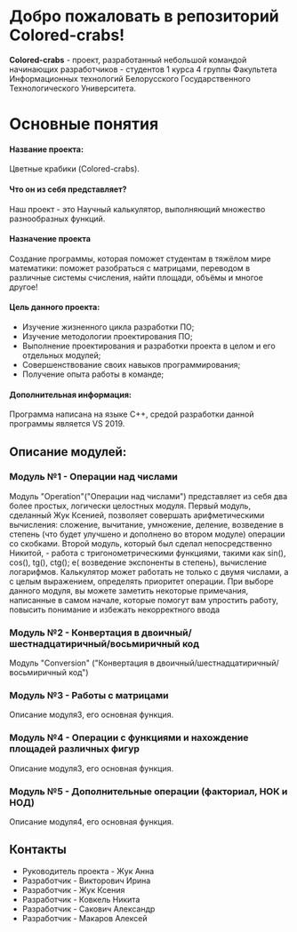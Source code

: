 # Добро пожаловать в репозиторий Colored-crabs!
**Colored-crabs** - проект, разработанный небольшой командой начинающих разработчиков - студентов 1 курса 4 группы Факультета Информационных технологий Белорусского Государственного Технологического Университета.

# Основные понятия
#### Название проекта:
Цветные крабики (Colored-crabs).
#### Что он из себя представляет? 
Наш проект - это Научный калькулятор, выполняющий множество разнообразных функций.
#### Назначение проекта
Создание программы, которая поможет студентам в тяжёлом мире математики: поможет разобраться с матрицами, переводом в различные системы счисления, найти площади, объёмы и многое другое! 
#### Цель данного проекта:<br>
- Изучение жизненного цикла разработки ПО; <br>
- Изучение методологии проектирования ПО;<br>
- Выполнение проектирования и разработки проекта в целом и его отдельных модулей;<br>
- Совершенствование своих навыков программирования;<br>
- Получение опыта работы в команде;<br>
#### Дополнительная информация:<br>
Программа написана на языке C++, средой разработки данной программы является VS 2019.<br>
## Описание модулей:

### Модуль №1 - Операции над числами
Модуль "Operation"("Операции над числами") представляет из себя два более простых, логически целостных модуля. Первый модуль, сделанный Жук Ксенией, позволяет совершать арифметическими вычисления: сложение, вычитание, умножение, деление, возведение в степень (что будет улучшено и дополнено во втором модуле) операции со скобками. Второй модуль, который был сделал непосредственно Никитой, - работа с тригонометрическими функциями, такими как sin(), cos(), tg(), ctg(); e( возведение экспоненты в степень), вычисление логарифмов. Калькулятор может работать не только с двумя числами, а с целым выражением, определять приоритет операции. При выборе данного модуля, вы можете заметить некоторые примечания, написанные в самом начале, которые помогут вам упростить работу, повысить понимание и избежать некорректного ввода

### Модуль №2 -  Конвертация в двоичный/шестнадцатиричный/восьмиричный код
Модуль "Conversion" ("Конвертация в двоичный/шестнадцатиричный/восьмиричный код")

### Модуль №3 - Работы с матрицами
Описание модуля3, его основная функция.

### Модуль №4 - Операции с функциями и нахождение площадей различных фигур
Описание модуля3, его основная функция.

### Модуль №5 - Дополнительные операции (факториал, НОК и НОД)
Описание модуля4, его основная функция.
## Контакты
* Руководитель проекта - Жук Анна
* Разработчик - Викторович Ирина
* Разработчик - Жук Ксения
* Разработчик - Ковкель Никита
* Разработчик - Сакович Александр
* Разработчик - Макаров Алексей
